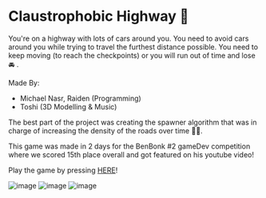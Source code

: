 # Claustrophobic Highway :car:

You're on a highway with lots of cars around you. You need to avoid cars around you while trying to travel the furthest distance possible.
You need to keep moving (to reach the checkpoints) or you will run out of time and lose :oncoming_automobile:	.

Made By:
* Michael Nasr, Raiden (Programming)
* Toshi (3D Modelling & Music)

The best part of the project was creating the spawner algorithm that was in charge of increasing the density of the roads over time :man_technologist:.

This game was made in 2 days for the BenBonk #2 gameDev competition where we scored 15th place overall and got featured on his youtube video!

Play the game by pressing [HERE](https://micnasr.itch.io/claustrophobic-highway)!

![image](https://user-images.githubusercontent.com/44876651/190841550-cf987997-4486-4190-a208-cfcd6ffd3a2f.png)
![image](https://user-images.githubusercontent.com/44876651/190841568-268a09ad-8023-4940-9ace-6e345d6ab500.png)
![image](https://user-images.githubusercontent.com/44876651/190841554-c9b85149-5e77-464c-a387-1cfe01c3b6f3.png)
